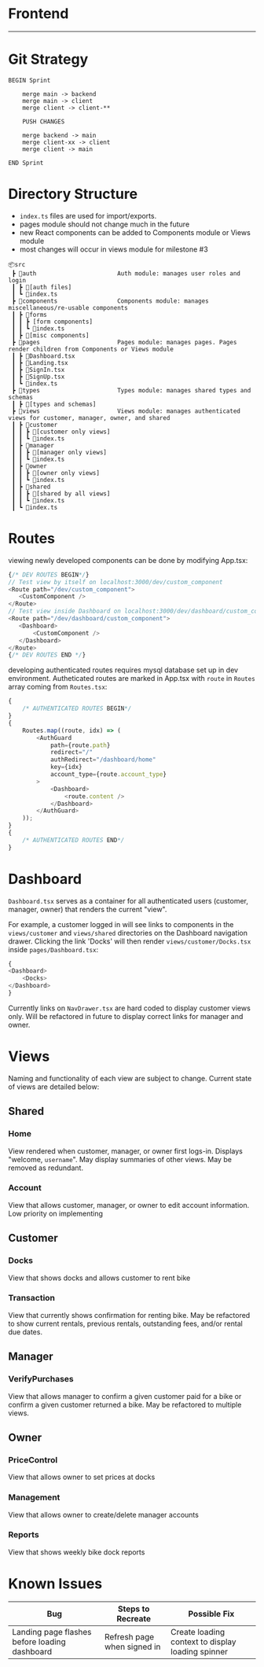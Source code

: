 # Frontend

---

# Git Strategy

```
BEGIN Sprint

    merge main -> backend
    merge main -> client
    merge client -> client-**

    PUSH CHANGES

    merge backend -> main
    merge client-xx -> client
    merge client -> main

END Sprint
```

# Directory Structure

-   `index.ts` files are used for import/exports.
-   pages module should not change much in the future
-   new React components can be added to Components module or Views module
-   most changes will occur in views module for milestone #3

```
📦src
 ┣ 📂auth                       Auth module: manages user roles and login
 ┃ ┣ 📜[auth files]
 ┃ ┗ 📜index.ts
 ┣ 📂components                 Components module: manages miscellaneous/re-usable components
 ┃ ┣ 📂forms
 ┃ ┃ ┣ [form components]
 ┃ ┃ ┗ 📜index.ts
 ┃ ┣ 📜[misc components]
 ┣ 📂pages                      Pages module: manages pages. Pages render children from Components or Views module
 ┃ ┣ 📜Dashboard.tsx
 ┃ ┣ 📜Landing.tsx
 ┃ ┣ 📜SignIn.tsx
 ┃ ┣ 📜SignUp.tsx
 ┃ ┗ 📜index.ts
 ┣ 📂types                      Types module: manages shared types and schemas
 ┃ ┣ 📜[types and schemas]
 ┣ 📂views                      Views module: manages authenticated views for customer, manager, owner, and shared
 ┃ ┣ 📂customer
 ┃ ┃ ┣ 📜[customer only views]
 ┃ ┃ ┗ 📜index.ts
 ┃ ┣ 📂manager
 ┃ ┃ ┣ 📜[manager only views]
 ┃ ┃ ┗ 📜index.ts
 ┃ ┣ 📂owner
 ┃ ┃ ┣ 📜[owner only views]
 ┃ ┃ ┗ 📜index.ts
 ┃ ┣ 📂shared
 ┃ ┃ ┣ 📜[shared by all views]
 ┃ ┃ ┗ 📜index.ts
 ┃ ┗ 📜index.ts
```

# Routes

viewing newly developed components can be done by modifying App.tsx:

```typescript
{/* DEV ROUTES BEGIN*/}
// Test view by itself on localhost:3000/dev/custom_component
<Route path="/dev/custom_component">
   <CustomComponent />
</Route>
// Test view inside Dashboard on localhost:3000/dev/dashboard/custom_component
<Route path="/dev/dashboard/custom_component">
   <Dashboard>
       <CustomComponent />
   </Dashboard>
</Route>
{/* DEV ROUTES END */}
```

developing authenticated routes requires mysql database set up in dev environment. Autheticated routes are marked in App.tsx with `route` in `Routes` array coming from `Routes.tsx`:

```typescript
{
    /* AUTHENTICATED ROUTES BEGIN*/
}
{
    Routes.map((route, idx) => (
        <AuthGuard
            path={route.path}
            redirect="/"
            authRedirect="/dashboard/home"
            key={idx}
            account_type={route.account_type}
        >
            <Dashboard>
                <route.content />
            </Dashboard>
        </AuthGuard>
    ));
}
{
    /* AUTHENTICATED ROUTES END*/
}
```

# Dashboard

`Dashboard.tsx` serves as a container for all authenticated users (customer, manager, owner) that renders the current "view".

For example, a customer logged in will see links to components in the `views/customer` and `views/shared` directories on the Dashboard navigation drawer. Clicking the link 'Docks' will then render `views/customer/Docks.tsx` inside `pages/Dashboard.tsx`:

```typescript
{
<Dashboard>
    <Docks>
</Dashboard>
}
```

Currently links on `NavDrawer.tsx` are hard coded to display customer views only. Will be refactored in future to display correct links for manager and owner.

# Views

Naming and functionality of each view are subject to change. Current state of views are detailed below:

## Shared

### Home

View rendered when customer, manager, or owner first logs-in. Displays "welcome, `username`". May display summaries of other views. May be removed as redundant.

### Account

View that allows customer, manager, or owner to edit account information. Low priority on implementing

## Customer

### Docks

View that shows docks and allows customer to rent bike

### Transaction

View that currently shows confirmation for renting bike. May be refactored to show current rentals, previous rentals, outstanding fees, and/or rental due dates.

## Manager

### VerifyPurchases

View that allows manager to confirm a given customer paid for a bike or confirm a given customer returned a bike. May be refactored to multiple views.

## Owner

### PriceControl

View that allows owner to set prices at docks

### Management

View that allows owner to create/delete manager accounts

### Reports

View that shows weekly bike dock reports

# Known Issues

| Bug                                           | Steps to Recreate           | Possible Fix                                      |
| --------------------------------------------- | --------------------------- | ------------------------------------------------- |
| Landing page flashes before loading dashboard | Refresh page when signed in | Create loading context to display loading spinner |
